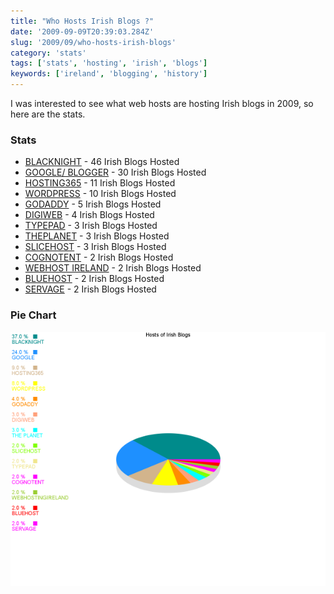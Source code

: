 ```yaml
---
title: "Who Hosts Irish Blogs ?"
date: '2009-09-09T20:39:03.284Z'
slug: '2009/09/who-hosts-irish-blogs'
category: 'stats'
tags: ['stats', 'hosting', 'irish', 'blogs']
keywords: ['ireland', 'blogging', 'history']
---
```


I was interested to see what web hosts are hosting Irish blogs in 2009, so here are the stats.

### Stats
- [BLACKNIGHT](http://www.blacknight.ie) - 46 Irish Blogs Hosted
- [GOOGLE/ BLOGGER](http://www.blogger.com) - 30 Irish Blogs Hosted
- [HOSTING365](http://hosting365.com) - 11 Irish Blogs Hosted
- [WORDPRESS](http://wordpress.com) - 10 Irish Blogs Hosted
- [GODADDY](http://www.godaddy.com) - 5 Irish Blogs Hosted
- [DIGIWEB](http://digiweb.com) - 4 Irish Blogs Hosted
- [TYPEPAD](http://typepad.com) - 3 Irish Blogs Hosted
- [THEPLANET](http://theplanet.com) - 3 Irish Blogs Hosted
- [SLICEHOST](http://www.slicehost.com/) - 3 Irish Blogs Hosted
- [COGNOTENT](http://www.cognotent.com/) - 2 Irish Blogs Hosted
- [WEBHOST IRELAND](http://webhostireland.com/) - 2 Irish Blogs Hosted
- [BLUEHOST](http://bluehost.com) - 2 Irish Blogs Hosted
- [SERVAGE](http://servage.net) - 2 Irish Blogs Hosted

### Pie Chart
![blog-hosts.png](images/blog-hosts.png)
